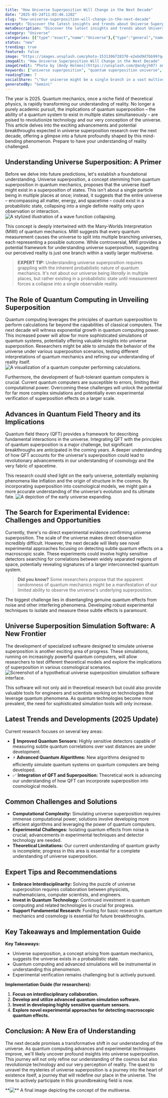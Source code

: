 ```yaml
---
title: "How Universe Superposition Will Change in the Next Decade"
date: "2025-03-24T11:03:46.120Z"
slug: "how-universe-superposition-will-change-in-the-next-decade"
excerpt: "Discover the latest insights and trends about Universe Superposition. This comprehensive guide covers everything you need to know about Universe Superposition in 2025."
metaDescription: "Discover the latest insights and trends about Universe Superposition. This comprehensive guide covers everything you need to know about Universe Superposit..."
category: "Universe"
categories: [{"type":"exact","name":"Universe"},{"type":"general","name":"Physics"},{"type":"medium","name":"Quantum Mechanics"},{"type":"specific","name":"Quantum Field Theory"},{"type":"niche","name":"Many-Worlds Interpretation"}]
status: "new"
trending: true
featured: false
image: "https://images.unsplash.com/photo-1531306728370-e2ebd9d7bb99?q=85&w=1200&fit=max&fm=webp&auto=compress"
imageAlt: "How Universe Superposition Will Change in the Next Decade"
imageCredit: "Photo by [Andy Holmes](https://unsplash.com/@andyjh07) on Unsplash"
keywords: ["universe superposition", "quantum superposition universe", "superposition in quantum mechanics", "universe superposition explained", "what is universe superposition", "universe superposition theory", "buy universe superposition book", "universe superposition research papers", "universe superposition simulation software", "quantum superposition and the universe"]
readingTime: 7
socialShare: "\"Our universe might be a single branch in a vast multiverse, existing in a superposition of states until observed.  The next decade will redefine our understanding of reality itself.\""
generatedBy: "Gemini"
---
```




The year is 2025.  Quantum mechanics, once a niche field of theoretical physics, is rapidly transforming our understanding of reality.  No longer a purely academic pursuit, the implications of quantum superposition – the ability of a quantum system to exist in multiple states simultaneously – are poised to revolutionize technology and our very conception of the universe.  This article delves into the exciting advancements and potential breakthroughs expected in universe superposition research over the next decade, offering a glimpse into a future profoundly shaped by this mind-bending phenomenon.  Prepare to have your understanding of reality challenged.

## Understanding Universe Superposition: A Primer

Before we delve into future predictions, let's establish a foundational understanding.  Universe superposition, a concept stemming from quantum superposition in quantum mechanics, proposes that the universe itself might exist in a superposition of states.  This isn't about a single particle being in multiple places at once; instead, it suggests that the entire universe – encompassing all matter, energy, and spacetime – could exist in a probabilistic state, collapsing into a single definite reality only upon observation or interaction. ![A stylized illustration of a wave function collapsing.](https://images.unsplash.com/photo-1444703686981-a3abbc4d4fe3?q=85&w=1200&fit=max&fm=webp&auto=compress)

This concept is deeply intertwined with the Many-Worlds Interpretation (MWI) of quantum mechanics.  MWI suggests that every quantum measurement causes the universe to split into multiple branching universes, each representing a possible outcome.  While controversial, MWI provides a potential framework for understanding universe superposition, suggesting our perceived reality is just one branch within a vastly larger multiverse.

> **EXPERT TIP:**  Understanding universe superposition requires grappling with the inherent probabilistic nature of quantum mechanics.  It's not about our universe being *literally* in multiple places, but rather existing in a probabilistic state until measurement forces a collapse into a single observable reality.

## The Role of Quantum Computing in Unveiling Superposition

Quantum computing leverages the principles of quantum superposition to perform calculations far beyond the capabilities of classical computers.  The next decade will witness exponential growth in quantum computing power. This increased power will allow for more sophisticated simulations of quantum systems, potentially offering valuable insights into universe superposition.  Researchers might be able to simulate the behavior of the universe under various superposition scenarios, testing different interpretations of quantum mechanics and refining our understanding of reality itself. ![A visualization of a quantum computer performing calculations.](https://images.unsplash.com/photo-1462331940025-496dfbfc7564?q=85&w=1200&fit=max&fm=webp&auto=compress)

Furthermore, the development of fault-tolerant quantum computers is crucial.  Current quantum computers are susceptible to errors, limiting their computational power.  Overcoming these challenges will unlock the potential for far more complex simulations and potentially even experimental verification of superposition effects on a larger scale.

##  Advances in Quantum Field Theory and its Implications

Quantum field theory (QFT) provides a framework for describing fundamental interactions in the universe.  Integrating QFT with the principles of quantum superposition is a major challenge, but significant breakthroughs are anticipated in the coming years.  A deeper understanding of how QFT accounts for the universe's superposition could lead to revolutionary advancements in our understanding of cosmology and the very fabric of spacetime.

This research could shed light on the early universe, potentially explaining phenomena like inflation and the origin of structure in the cosmos.  By incorporating superposition into cosmological models, we might gain a more accurate understanding of the universe's evolution and its ultimate fate.  ![A depiction of the early universe expanding.](https://images.unsplash.com/photo-1464802686167-b939a6910659?q=85&w=1200&fit=max&fm=webp&auto=compress)

##  The Search for Experimental Evidence:  Challenges and Opportunities

Currently, there's no direct experimental evidence confirming universe superposition.  The scale of the universe makes direct observation incredibly difficult.  However, the next decade will likely see novel experimental approaches focusing on detecting subtle quantum effects on a macroscopic scale.  These experiments could involve highly sensitive detectors searching for correlations between widely separated regions of space, potentially revealing signatures of a larger interconnected quantum system.

> **Did you know?** Some researchers propose that the apparent randomness of quantum mechanics might be a manifestation of our limited ability to observe the universe's underlying superposition.

The biggest challenge lies in disentangling genuine quantum effects from noise and other interfering phenomena.  Developing robust experimental techniques to isolate and measure these subtle effects is paramount.

##  Universe Superposition Simulation Software: A New Frontier

The development of specialized software designed to simulate universe superposition is another exciting area of progress. These simulations, running on increasingly powerful quantum computers, will allow researchers to test different theoretical models and explore the implications of superposition in various cosmological scenarios. ![Screenshot of a hypothetical universe superposition simulation software interface.](https://images.unsplash.com/photo-1465101162946-4377e57745c3?q=85&w=1200&fit=max&fm=webp&auto=compress)

This software will not only aid in theoretical research but could also provide valuable tools for engineers and scientists working on technologies that leverage quantum phenomena.  As quantum technologies become more prevalent, the need for sophisticated simulation tools will only increase.

##  Latest Trends and Developments (2025 Update)

Current research focuses on several key areas:

* 🔑 **Improved Quantum Sensors:**  Highly sensitive detectors capable of measuring subtle quantum correlations over vast distances are under development.
* ⚡ **Advanced Quantum Algorithms:**  New algorithms designed to efficiently simulate quantum systems on quantum computers are being developed.
* ✅ **Integration of QFT and Superposition:**  Theoretical work is advancing our understanding of how QFT can incorporate superposition into cosmological models.

## Common Challenges and Solutions

* **Computational Complexity:** Simulating universe superposition requires immense computational power; solutions involve developing more efficient algorithms and leveraging the power of quantum computers.
* **Experimental Challenges:** Isolating quantum effects from noise is crucial; advancements in experimental techniques and detector technology are needed.
* **Theoretical Limitations:**  Our current understanding of quantum gravity is incomplete; progress in this area is essential for a complete understanding of universe superposition.

## Expert Tips and Recommendations

* **Embrace Interdisciplinarity:**  Solving the puzzle of universe superposition requires collaboration between physicists, mathematicians, computer scientists, and engineers.
* **Invest in Quantum Technology:**  Continued investment in quantum computing and related technologies is crucial for progress.
* **Support Fundamental Research:**  Funding for basic research in quantum mechanics and cosmology is essential for future breakthroughs.

## Key Takeaways and Implementation Guide

**Key Takeaways:**

* Universe superposition, a concept arising from quantum mechanics, suggests the universe exists in a probabilistic state.
* Quantum computing and advanced simulations will be instrumental in understanding this phenomenon.
* Experimental verification remains challenging but is actively pursued.

**Implementation Guide (for researchers):**

1. **Focus on interdisciplinary collaboration.**
2. **Develop and utilize advanced quantum simulation software.**
3. **Invest in developing highly sensitive quantum sensors.**
4. **Explore novel experimental approaches for detecting macroscopic quantum effects.**

## Conclusion: A New Era of Understanding

The next decade promises a transformative shift in our understanding of the universe.  As quantum computing advances and experimental techniques improve, we'll likely uncover profound insights into universe superposition.  This journey will not only refine our understanding of the cosmos but also revolutionize technology and our very perception of reality.  The quest to unravel the mysteries of universe superposition is a journey into the heart of existence itself, a journey that will redefine our place in the universe.  The time to actively participate in this groundbreaking field is now.

**![** A final image depicting the concept of the multiverse.](https://images.unsplash.com/photo-1531306728370-e2ebd9d7bb99?q=85&w=1200&fit=max&fm=webp&auto=compress)

